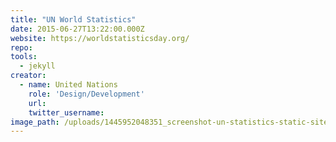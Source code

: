 ```yaml
---
title: "UN World Statistics"
date: 2015-06-27T13:22:00.000Z
website: https://worldstatisticsday.org/
repo:
tools:
  - jekyll
creator:
  - name: United Nations
    role: 'Design/Development'
    url:
    twitter_username:
image_path: /uploads/1445952048351_screenshot-un-statistics-static-site.jpg
---
```

